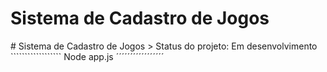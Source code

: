 <h1>Sistema de Cadastro de Jogos</h1>
# Sistema de Cadastro de Jogos
> Status do projeto: Em desenvolvimento 
``````````````````
Node app.js
´´´´´´´´´´´´´´´´´


